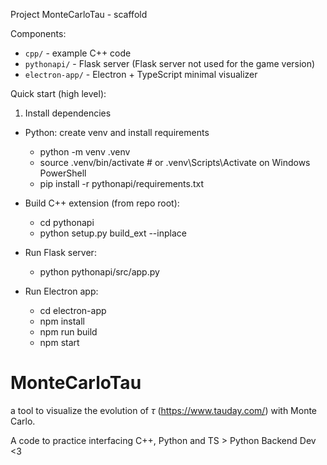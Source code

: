 Project MonteCarloTau - scaffold

Components:
- `cpp/` - example C++ code
- `pythonapi/` - Flask server (Flask server not used for the game version)
- `electron-app/` - Electron + TypeScript minimal visualizer

Quick start (high level):

1) Install dependencies

- Python: create venv and install requirements
  - python -m venv .venv
  - source .venv/bin/activate  # or .venv\Scripts\Activate on Windows PowerShell
  - pip install -r pythonapi/requirements.txt

- Build C++ extension (from repo root):
  - cd pythonapi
  - python setup.py build_ext --inplace

- Run Flask server:
  - python pythonapi/src/app.py

- Run Electron app:
  - cd electron-app
  - npm install
  - npm run build
  - npm start
# MonteCarloTau

a tool to visualize the evolution of $\tau$ (https://www.tauday.com/) with Monte Carlo.

A code to practice interfacing C++, Python and TS > Python Backend Dev <3
